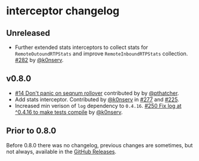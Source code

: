 # interceptor changelog

## Unreleased

* Further extended stats interceptors to collect stats for `RemoteOutoundRTPStats` and improve `RemoteInboundRTPStats` collection. [#282](https://github.com/webrtc-rs/webrtc/pull/282) by [@k0nserv](https://github.com/k0nserv).

## v0.8.0

* [#14 Don't panic on seqnum rollover](https://github.com/webrtc-rs/interceptor/pull/14) contributed by by [@pthatcher](https://github.com/pthatcher).
* Add stats interceptor. Contributed by [@k0nserv](https://github.com/k0nserv) in [#277](https://github.com/webrtc-rs/webrtc/pull/277/) and [#225](https://github.com/webrtc-rs/webrtc/pull/225).
* Increased min verison of `log` dependency to `0.4.16`. [#250 Fix log at ^0.4.16 to make tests compile](https://github.com/webrtc-rs/webrtc/pull/250) by [@k0nserv](https://github.com/k0nserv).

## Prior to 0.8.0

Before 0.8.0 there was no changelog, previous changes are sometimes, but not always, available in the [GitHub Releases](https://github.com/webrtc-rs/interceptor/releases).

